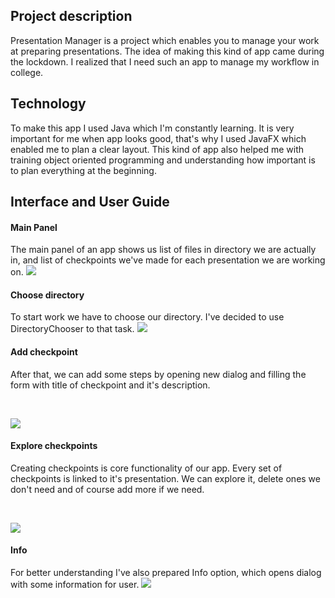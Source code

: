 ## Project description
Presentation Manager is a project which enables you to manage your work at preparing presentations.
The idea of making this kind of app came during the lockdown. I realized that I need such an app to manage my workflow in college.

## Technology
To make this app I used Java which I'm constantly learning. It is very important for me when app looks good, that's why I used JavaFX which enabled me to plan a clear layout. This kind of app also helped me with training object oriented programming and understanding how important is to plan everything at the beginning.

## Interface and User Guide
#### Main Panel
The main panel of an app shows us list of files in directory we are actually in, and list of checkpoints we've made for each presentation we are working on.
<img src="https://user-images.githubusercontent.com/67383292/86048989-a31e2300-ba51-11ea-98c7-43ad6eaa98f0.PNG">
#### Choose directory
To start work we have to choose our directory. I've decided to use DirectoryChooser to that task.
<img src="https://user-images.githubusercontent.com/67383292/86048993-a3b6b980-ba51-11ea-9e3b-a393b839700a.png"></img>
#### Add checkpoint
After that, we can add some steps by opening new dialog and filling the form with title of checkpoint and it's description.<p>&nbsp;</p>
<img src="https://user-images.githubusercontent.com/67383292/86048996-a44f5000-ba51-11ea-8aef-2bbcca68fb3b.png"></img>
#### Explore checkpoints
Creating checkpoints is core functionality of our app. Every set of checkpoints is linked to it's presentation. We can explore it, delete ones we don't need and of course add more if we need.<p>&nbsp;</p>
<img src="https://user-images.githubusercontent.com/67383292/86048998-a4e7e680-ba51-11ea-934e-e56d1dc6572f.png"></img>
#### Info
For better understanding I've also prepared Info option, which opens dialog with some information for user.
<img src="https://user-images.githubusercontent.com/67383292/86048999-a5807d00-ba51-11ea-9fb1-6b780facdef6.png"></img><p>&nbsp;</p>
